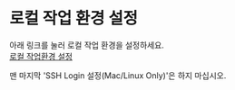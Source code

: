 # 로컬 작업 환경 설정
아래 링크를 눌러 로컬 작업 환경을 설정하세요.  
[로컬 작업환경 설정](https://github.com/cna-bootcamp/cna-handson/blob/main/prepare/%EB%A1%9C%EC%BB%AC%EA%B0%9C%EB%B0%9C%ED%99%98%EA%B2%BD%EA%B5%AC%EC%84%B1.md#%EB%A1%9C%EC%BB%AC-%EA%B0%9C%EB%B0%9C-%ED%99%98%EA%B2%BD-%EA%B5%AC%EC%84%B1)

맨 마지막 'SSH Login 설정(Mac/Linux Only)'은 하지 마십시오.  

